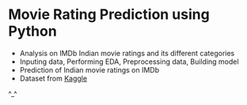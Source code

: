 # Movie Rating Prediction using Python 

- Analysis on IMDb Indian movie ratings and its different categories 
- Inputing data, Performing EDA, Preprocessing data, Building model 
- Prediction of Indian movie ratings on IMDb 
- Dataset from [Kaggle](https://www.kaggle.com/datasets/adrianmcmahon/imdb-india-movies)

^_^
